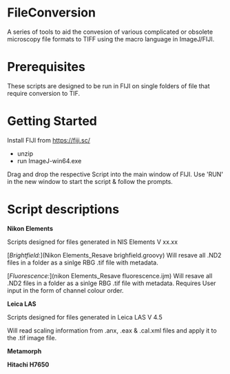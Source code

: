 # FileConversion
A series of tools to aid the convesion of various complicated or obsolete microscopy file formats to TIFF using the macro language in ImageJ/FIJI.

# Prerequisites
These scripts are designed to be run in FIJI on single folders of file that require conversion to TIF.

# Getting Started
Install FIJI from https://fiji.sc/
 - unzip
 - run ImageJ-win64.exe

Drag and drop the respective Script into the main window of FIJI. Use 'RUN' in the new window to start the script & follow the prompts.

# Script descriptions
__Nikon Elements__ 

Scripts designed for files generated in NIS Elements V xx.xx

[_Brightfield:_](Nikon Elements_Resave brighfield.groovy) Will resave all .ND2 files in a folder as a sinlge RBG .tif file with metadata.

[_Fluorescence:_](nikon Elements_Resave fluorescence.ijm) Will resave all .ND2 files in a folder as a sinlge RBG .tif file with metadata. Requires User input in the form of channel colour order.

__Leica LAS__

Scripts designed for files generated in Leica LAS V 4.5

Will read scaling information from .anx, .eax & .cal.xml files and apply it to the .tif image file.

__Metamorph__


__Hitachi H7650__
